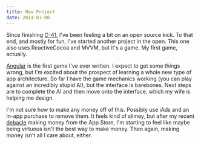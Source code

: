 ```yaml
---
title: New Project
date: 2014-01-08
---
```


Since finishing [C-41](/blog/c-41), I've been feeling a bit on an open source kick. To that end, and mostly for fun, I've started another project in the open. This one also uses ReactiveCocoa and MVVM, but it's a game. My first game, actually.

[Angular](https://github.com/AshFurrow/Angular) is the first game I've ever written. I expect to get some things wrong, but I'm excited about the prospect of learning a whole new type of app architecture. So far I have the game mechanics working (you can play against an incredibly stupid AI), but the interface is barebones. Next steps are to complete the AI and then move onto the interface, which my wife is helping me design.

I'm not sure how to make any money off of this. Possibly use iAds and an in-app purchase to remove them. It feels kind of slimey, but after my recent [debacle](/blog/35mm-update) making money from the App Store, I'm starting to feel like maybe being virtuous isn't the best way to make money. Then again, making money isn't all I care about, either.
